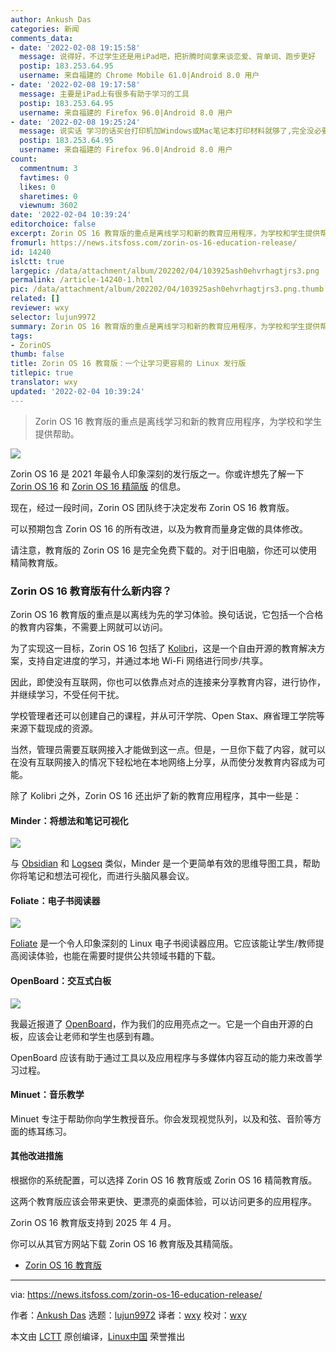```yaml
---
author: Ankush Das
categories: 新闻
comments_data:
- date: '2022-02-08 19:15:58'
  message: 说得好，不过学生还是用iPad吧，把折腾时间拿来谈恋爱、背单词、跑步更好
  postip: 183.253.64.95
  username: 来自福建的 Chrome Mobile 61.0|Android 8.0 用户
- date: '2022-02-08 19:17:58'
  message: 主要是iPad上有很多有助于学习的工具
  postip: 183.253.64.95
  username: 来自福建的 Firefox 96.0|Android 8.0 用户
- date: '2022-02-08 19:25:24'
  message: 说实话 学习的话买台打印机加Windows或Mac笔记本打印材料就够了,完全没必要装Zorin发行版做做样子
  postip: 183.253.64.95
  username: 来自福建的 Firefox 96.0|Android 8.0 用户
count:
  commentnum: 3
  favtimes: 0
  likes: 0
  sharetimes: 0
  viewnum: 3602
date: '2022-02-04 10:39:24'
editorchoice: false
excerpt: Zorin OS 16 教育版的重点是离线学习和新的教育应用程序，为学校和学生提供帮助。
fromurl: https://news.itsfoss.com/zorin-os-16-education-release/
id: 14240
islctt: true
largepic: /data/attachment/album/202202/04/103925ash0ehvrhagtjrs3.png
permalink: /article-14240-1.html
pic: /data/attachment/album/202202/04/103925ash0ehvrhagtjrs3.png.thumb.jpg
related: []
reviewer: wxy
selector: lujun9972
summary: Zorin OS 16 教育版的重点是离线学习和新的教育应用程序，为学校和学生提供帮助。
tags:
- ZorinOS
thumb: false
title: Zorin OS 16 教育版：一个让学习更容易的 Linux 发行版
titlepic: true
translator: wxy
updated: '2022-02-04 10:39:24'
---
```



> 
> Zorin OS 16 教育版的重点是离线学习和新的教育应用程序，为学校和学生提供帮助。
> 
> 
> 


![](/data/attachment/album/202202/04/103925ash0ehvrhagtjrs3.png)


Zorin OS 16 是 2021 年最令人印象深刻的发行版之一。你或许想先了解一下 [Zorin OS 16](https://news.itsfoss.com/zorin-os-16-features/) 和 [Zorin OS 16 精简版](https://news.itsfoss.com/zorin-os-16-lite-release/) 的信息。


现在，经过一段时间，Zorin OS 团队终于决定发布 Zorin OS 16 教育版。


可以预期包含 Zorin OS 16 的所有改进，以及为教育而量身定做的具体修改。


请注意，教育版的 Zorin OS 16 是完全免费下载的。对于旧电脑，你还可以使用精简教育版。


### Zorin OS 16 教育版有什么新内容？


Zorin OS 16 教育版的重点是以离线为先的学习体验。换句话说，它包括一个合格的教育内容集，不需要上网就可以访问。


为了实现这一目标，Zorin OS 16 包括了 [Kolibri](https://learningequality.org/kolibri/)，这是一个自由开源的教育解决方案，支持自定进度的学习，并通过本地 Wi-Fi 网络进行同步/共享。


因此，即使没有互联网，你也可以依靠点对点的连接来分享教育内容，进行协作，并继续学习，不受任何干扰。


学校管理者还可以创建自己的课程，并从可汗学院、Open Stax、麻省理工学院等来源下载现成的资源。


当然，管理员需要互联网接入才能做到这一点。但是，一旦你下载了内容，就可以在没有互联网接入的情况下轻松地在本地网络上分享，从而使分发教育内容成为可能。


除了 Kolibri 之外，Zorin OS 16 还出炉了新的教育应用程序，其中一些是：


#### Minder：将想法和笔记可视化


![](/data/attachment/album/202202/04/103926p6ek73gzn7gkdv2k.png)


与 [Obsidian](https://itsfoss.com/obsidian-markdown-editor/) 和 [Logseq](https://itsfoss.com/logseq/) 类似，Minder 是一个更简单有效的思维导图工具，帮助你将笔记和想法可视化，而进行头脑风暴会议。


#### Foliate：电子书阅读器


![](/data/attachment/album/202202/04/103928m8wbdcf42bf7t7bd.png)


[Foliate](https://itsfoss.com/foliate-ebook-viewer/) 是一个令人印象深刻的 Linux 电子书阅读器应用。它应该能让学生/教师提高阅读体验，也能在需要时提供公共领域书籍的下载。


#### OpenBoard：交互式白板


![](/data/attachment/album/202202/04/103929uq4i1cueujgv4edq.png)


我最近报道了 [OpenBoard](/article-14212-1.html)，作为我们的应用亮点之一。它是一个自由开源的白板，应该会让老师和学生也感到有趣。


OpenBoard 应该有助于通过工具以及应用程序与多媒体内容互动的能力来改善学习过程。


#### Minuet：音乐教学


Minuet 专注于帮助你向学生教授音乐。你会发现视觉队列，以及和弦、音阶等方面的练耳练习。


#### 其他改进措施


根据你的系统配置，可以选择 Zorin OS 16 教育版或 Zorin OS 16 精简教育版。


这两个教育版应该会带来更快、更漂亮的桌面体验，可以访问更多的应用程序。


Zorin OS 16 教育版支持到 2025 年 4 月。


你可以从其官方网站下载 Zorin OS 16 教育版及其精简版。


* [Zorin OS 16 教育版](https://zorin.com/os/education/)




---


via: <https://news.itsfoss.com/zorin-os-16-education-release/>


作者：[Ankush Das](https://news.itsfoss.com/author/ankush/) 选题：[lujun9972](https://github.com/lujun9972) 译者：[wxy](https://github.com/wxy) 校对：[wxy](https://github.com/wxy)


本文由 [LCTT](https://github.com/LCTT/TranslateProject) 原创编译，[Linux中国](https://linux.cn/) 荣誉推出